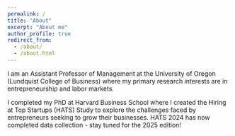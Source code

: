 ```yaml
---
permalink: /
title: "About"
excerpt: "About me"
author_profile: true
redirect_from: 
  - /about/
  - /about.html
---
```


I am an Assistant Professor of Management at the University of Oregon (Lundquist College of Business) where my primary research interests are in entrepreneurship and labor markets. 

I completed my PhD at Harvard Business School where I created the Hiring at Top Startups (HATS) Study to explore the challenges faced by entrepreneurs seeking to grow their businesses. HATS 2024 has now completed data collection - stay tuned for the 2025 edition!


